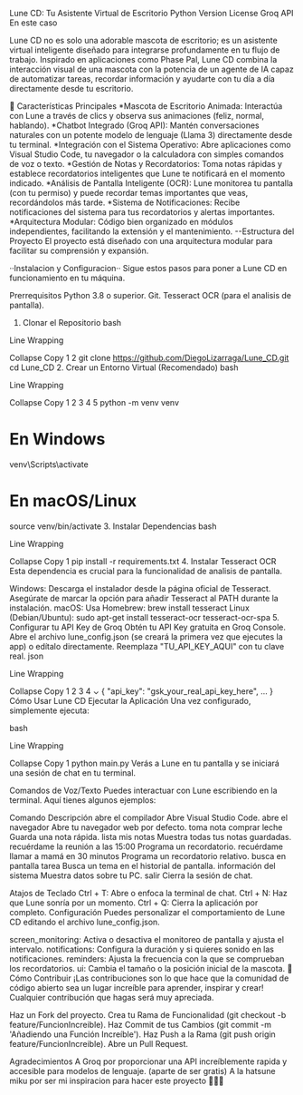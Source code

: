 Lune CD: Tu Asistente Virtual de Escritorio
Python Version
License
Groq API En este caso


Lune CD no es solo una adorable mascota de escritorio; es un asistente virtual inteligente diseñado para integrarse profundamente en tu flujo de trabajo. Inspirado en aplicaciones como Phase Pal, Lune CD combina la interacción visual de una mascota con la potencia de un agente de IA capaz de automatizar tareas, recordar información y ayudarte con tu día a día directamente desde tu escritorio.

🌟 Características Principales
 *Mascota de Escritorio Animada: Interactúa con Lune a través de clics y observa sus animaciones (feliz, normal, hablando).
 *Chatbot Integrado (Groq API): Mantén conversaciones naturales con un potente modelo de lenguaje (Llama 3) directamente desde tu terminal.
 *Integración con el Sistema Operativo: Abre aplicaciones como Visual Studio Code, tu navegador o la calculadora con simples comandos de voz o texto.
 *Gestión de Notas y Recordatorios: Toma notas rápidas y establece recordatorios inteligentes que Lune te notificará en el momento indicado.
 *Análisis de Pantalla Inteligente (OCR): Lune monitorea tu pantalla (con tu permiso) y puede recordar temas importantes que veas, recordándolos más tarde.
 *Sistema de Notificaciones: Recibe notificaciones del sistema para tus recordatorios y alertas importantes.
 *Arquitectura Modular: Código bien organizado en módulos independientes, facilitando la extensión y el mantenimiento.
 --Estructura del Proyecto
El proyecto está diseñado con una arquitectura modular para facilitar su comprensión y expansión.


··Instalacion y Configuracion··
Sigue estos pasos para poner a Lune CD en funcionamiento en tu máquina.

Prerrequisitos
Python 3.8 o superior.
Git.
Tesseract OCR (para el analisis de pantalla).
1. Clonar el Repositorio
bash

Line Wrapping

Collapse
Copy
1
2
git clone https://github.com/DiegoLizarraga/Lune_CD.git
cd Lune_CD
2. Crear un Entorno Virtual (Recomendado)
bash

Line Wrapping

Collapse
Copy
1
2
3
4
5
python -m venv venv
# En Windows
venv\Scripts\activate
# En macOS/Linux
source venv/bin/activate
3. Instalar Dependencias
bash

Line Wrapping

Collapse
Copy
1
pip install -r requirements.txt
4. Instalar Tesseract OCR
Esta dependencia es crucial para la funcionalidad de analisis de pantalla.

Windows: Descarga el instalador desde la página oficial de Tesseract. Asegúrate de marcar la opción para añadir Tesseract al PATH durante la instalación.
macOS: Usa Homebrew: brew install tesseract
Linux (Debian/Ubuntu): sudo apt-get install tesseract-ocr tesseract-ocr-spa
5. Configurar tu API Key de Groq
Obtén tu API Key gratuita en Groq Console.
Abre el archivo lune_config.json (se creará la primera vez que ejecutes la app) o edítalo directamente.
Reemplaza "TU_API_KEY_AQUI" con tu clave real.
json

Line Wrapping

Collapse
Copy
1
2
3
4
⌄
{
    "api_key": "gsk_your_real_api_key_here",
    ...
}
 Cómo Usar Lune CD
Ejecutar la Aplicación
Una vez configurado, simplemente ejecuta:

bash

Line Wrapping

Collapse
Copy
1
python main.py
Verás a Lune en tu pantalla y se iniciará una sesión de chat en tu terminal.

Comandos de Voz/Texto
Puedes interactuar con Lune escribiendo en la terminal. Aquí tienes algunos ejemplos:

Comando
Descripción
abre el compilador	Abre Visual Studio Code.
abre el navegador	Abre tu navegador web por defecto.
toma nota comprar leche	Guarda una nota rápida.
lista mis notas	Muestra todas tus notas guardadas.
recuérdame la reunión a las 15:00	Programa un recordatorio.
recuérdame llamar a mamá en 30 minutos	Programa un recordatorio relativo.
busca en pantalla tarea	Busca un tema en el historial de pantalla.
información del sistema	Muestra datos sobre tu PC.
salir	Cierra la sesión de chat.

Atajos de Teclado
Ctrl + T: Abre o enfoca la terminal de chat.
Ctrl + N: Haz que Lune sonría por un momento.
Ctrl + Q: Cierra la aplicación por completo.
 Configuración
Puedes personalizar el comportamiento de Lune CD editando el archivo lune_config.json.

screen_monitoring: Activa o desactiva el monitoreo de pantalla y ajusta el intervalo.
notifications: Configura la duración y si quieres sonido en las notificaciones.
reminders: Ajusta la frecuencia con la que se comprueban los recordatorios.
ui: Cambia el tamaño o la posición inicial de la mascota.
🤝 Cómo Contribuir
¡Las contribuciones son lo que hace que la comunidad de código abierto sea un lugar increíble para aprender, inspirar y crear! Cualquier contribución que hagas será muy apreciada.

Haz un Fork del proyecto.
Crea tu Rama de Funcionalidad (git checkout -b feature/FuncionIncreible).
Haz Commit de tus Cambios (git commit -m 'Añadiendo una Función Increíble').
Haz Push a la Rama (git push origin feature/FuncionIncreible).
Abre un Pull Request.

 Agradecimientos
A Groq por proporcionar una API increíblemente rapida y accesible para modelos de lenguaje. (aparte de ser gratis)
A la hatsune miku por ser mi inspiracion para hacer este proyecto 🙏🙏🙏

